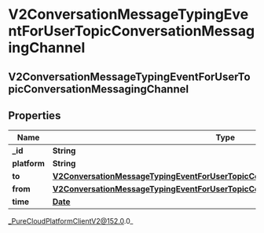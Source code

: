# V2ConversationMessageTypingEventForUserTopicConversationMessagingChannel

## V2ConversationMessageTypingEventForUserTopicConversationMessagingChannel

## Properties

|Name | Type | Description | Notes|
|------------ | ------------- | ------------- | -------------|
| **_id** | **String** |  | [optional] |
| **platform** | **String** |  | [optional] |
| **to** | [**V2ConversationMessageTypingEventForUserTopicConversationMessagingToRecipient**](V2ConversationMessageTypingEventForUserTopicConversationMessagingToRecipient) |  | [optional] |
| **from** | [**V2ConversationMessageTypingEventForUserTopicConversationMessagingFromRecipient**](V2ConversationMessageTypingEventForUserTopicConversationMessagingFromRecipient) |  | [optional] |
| **time** | [**Date**](Date) |  | [optional] |



_PureCloudPlatformClientV2@152.0.0_
